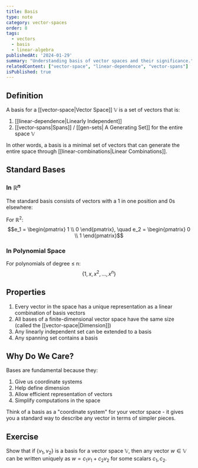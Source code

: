```yaml
---
title: Basis
type: note
category: vector-spaces
order: 8
tags:
  - vectors
  - basis
  - linear-algebra
publishedAt: '2024-01-29'
summary: "Understanding basis of vector spaces and their significance."
relatedContent: ["vector-space", "linear-dependence", "vector-spans"]
isPublished: true
---
```


## Definition
A basis for a [[vector-space|Vector Space]] $\mathbb{V}$ is a set of vectors that is:
1. [[linear-dependence|Linearly Independent]]
2. [[vector-spans|Spans]] / [[gen-sets| A Generating Set]] for the entire space $\mathbb{V}$

In other words, a basis is a minimal set of vectors that can generate the entire space through [[linear-combinations|Linear Combinations]].

## Standard Bases
### In $\mathbb{R}^n$
The standard basis consists of vectors with a 1 in one position and 0s elsewhere:

For $\mathbb{R}^2$:
$$e_1 = \begin{pmatrix} 1 \\ 0 \end{pmatrix}, \quad e_2 = \begin{pmatrix} 0 \\ 1 \end{pmatrix}$$

### In Polynomial Space
For polynomials of degree ≤ n:
$$\{1, x, x^2, \dots, x^n\}$$

## Properties
1. Every vector in the space has a unique representation as a linear combination of basis vectors
2. All bases of a finite-dimensional vector space have the same size (called the [[vector-space|Dimension]])
3. Any linearly independent set can be extended to a basis
4. Any spanning set contains a basis

## Why Do We Care?
Bases are fundamental because they:
1. Give us coordinate systems
2. Help define dimension
3. Allow efficient representation of vectors
4. Simplify computations in the space

Think of a basis as a "coordinate system" for your vector space - it gives you a standard way to describe any vector in terms of simpler pieces.

## Exercise
Show that if $\{v_1, v_2\}$ is a basis for a vector space $\mathbb{V}$, then any vector $w \in \mathbb{V}$ can be written uniquely as $w = c_1v_1 + c_2v_2$ for some scalars $c_1, c_2$. 